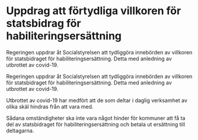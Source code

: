 # Uppdrag att förtydliga villkoren för statsbidrag för habiliteringsersättning

Regeringen uppdrar åt Socialstyrelsen att tydliggöra innebörden av villkoren för statsbidraget för habiliteringsersättning. Detta med anledning av utbrottet av covid-19.

Regeringen uppdrar åt Socialstyrelsen att tydliggöra innebörden av villkoren för statsbidraget för habiliteringsersättning. Detta med anledning av utbrottet av covid-19.

Utbrottet av covid-19 har medfört att de som deltar i daglig verksamhet av olika skäl hindras från att vara med.

Sådana omständigheter ska inte vara något hinder för kommuner att få ta del av statsbidraget för habiliteringsersättning och betala ut ersättning till deltagarna.
